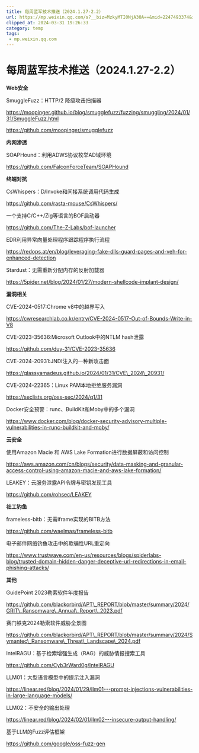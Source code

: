 ```yaml
---
title: 每周蓝军技术推送（2024.1.27-2.2）
url: https://mp.weixin.qq.com/s?__biz=MzkyMTI0NjA3OA==&mid=2247493374&idx=1&sn=ed1595c6e37059a6276ea220aff38f91&chksm=c18426eff6f3aff9e2b5686bf2fee814da435715f08e852614ccf1a6907e4ff90a3f13b354b3&mpshare=1&scene=1&srcid=0216Y2Cp79YeuG4gIz9jhA3x&sharer_shareinfo=0c78bb8dd3938137c6389fa497663082&sharer_shareinfo_first=0c78bb8dd3938137c6389fa497663082#rd
clipped_at: 2024-03-31 19:26:33
category: temp
tags: 
 - mp.weixin.qq.com
---
```



# 每周蓝军技术推送（2024.1.27-2.2）

  

**Web安全**

  

SmuggleFuzz：HTTP/2 降级攻击扫描器

https://moopinger.github.io/blog/smugglefuzz/fuzzing/smuggling/2024/01/31/SmuggleFuzz.html

https://github.com/moopinger/smugglefuzz

**内网渗透**

  

SOAPHound：利用ADWS协议枚举AD域环境

https://github.com/FalconForceTeam/SOAPHound

  

**终端对抗**

  

CsWhispers：D/Invoke和间接系统调用代码生成

https://github.com/rasta-mouse/CsWhispers/

一个支持C/C++/Zig等语言的BOF启动器

https://github.com/The-Z-Labs/bof-launcher

EDR利用异常向量处理程序跟踪程序执行流程

https://redops.at/en/blog/leveraging-fake-dlls-guard-pages-and-veh-for-enhanced-detection

Stardust：无需重新分配内存的反射加载器

https://5pider.net/blog/2024/01/27/modern-shellcode-implant-design/

  

**漏洞相关**

  

CVE-2024-0517:Chrome v8中的越界写入

https://cwresearchlab.co.kr/entry/CVE-2024-0517-Out-of-Bounds-Write-in-V8

CVE-2023-35636:Microsoft Outlook中的NTLM hash泄露

https://github.com/duy-31/CVE-2023-35636

CVE-2024-20931:JNDI注入的一种新攻击面

https://glassyamadeus.github.io/2024/01/31/CVE\_2024\_20931/

CVE-2024-22365：Linux PAM本地拒绝服务漏洞

https://seclists.org/oss-sec/2024/q1/31

Docker安全预警：runc、BuildKit和Moby中的多个漏洞

https://www.docker.com/blog/docker-security-advisory-multiple-vulnerabilities-in-runc-buildkit-and-moby/

  

**云安全**

  

使用Amazon Macie 和 AWS Lake Formation进行数据屏蔽和访问控制

https://aws.amazon.com/cn/blogs/security/data-masking-and-granular-access-control-using-amazon-macie-and-aws-lake-formation/

LEAKEY：云服务泄露API令牌与密钥发现工具

https://github.com/rohsec/LEAKEY

  

**社工钓鱼**

  

frameless-bitb：无需iframe实现的BITB方法

https://github.com/waelmas/frameless-bitb

电子邮件网络钓鱼攻击中的欺骗性URL重定向

https://www.trustwave.com/en-us/resources/blogs/spiderlabs-blog/trusted-domain-hidden-danger-deceptive-url-redirections-in-email-phishing-attacks/

  

**其他**

  

GuidePoint 2023勒索软件年度报告

https://github.com/blackorbird/APT\_REPORT/blob/master/summary/2024/GRIT\_Ransomware\_Annual\_Report\_2023.pdf

赛门铁克2024勒索软件威胁全景图

https://github.com/blackorbird/APT\_REPORT/blob/master/summary/2024/Symantec\_Ransomware\_Threat\_Landscape\_2024.pdf

IntelRAGU：基于检索增强生成（RAG）的威胁情报搜索工具

https://github.com/Cyb3rWard0g/IntelRAGU

LLM01：大型语言模型中的提示注入漏洞

https://linear.red/blog/2024/01/29/llm01---prompt-injections-vulnerabilities-in-large-language-models/

LLM02：不安全的输出处理

https://linear.red/blog/2024/02/01/llm02---insecure-output-handling/

基于LLM的Fuzz评估框架

https://github.com/google/oss-fuzz-gen